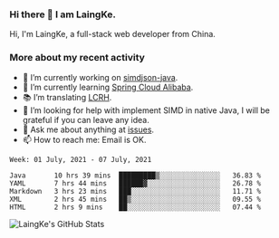 ### Hi there 👋 I am LaingKe.

Hi, I'm LaingKe, a full-stack web developer from China.

### More about my recent activity

- 🔭 I’m currently working on [simdjson-java](https://github.com/laingke/simdjson-java).
- 🌱 I’m currently learning [Spring Cloud Alibaba](https://github.com/alibaba/spring-cloud-alibaba).
- :books: I’m translating [LCRH](https://github.com/LCTT/LCRH).
- 🤔 I’m looking for help with implement SIMD in native Java, I will be grateful if you can leave any idea.
- 💬 Ask me about anything at [issues](https://github.com/laingke/laingke/issues).
- 📫 How to reach me: Email is OK.

<!--START_SECTION:waka-->
```text
Week: 01 July, 2021 - 07 July, 2021

Java       10 hrs 39 mins  █████████▒░░░░░░░░░░░░░░░   36.83 % 
YAML       7 hrs 44 mins   ██████▓░░░░░░░░░░░░░░░░░░   26.78 % 
Markdown   3 hrs 23 mins   ███░░░░░░░░░░░░░░░░░░░░░░   11.71 % 
XML        2 hrs 45 mins   ██▒░░░░░░░░░░░░░░░░░░░░░░   09.55 % 
HTML       2 hrs 9 mins    ██░░░░░░░░░░░░░░░░░░░░░░░   07.44 % 
```
<!--END_SECTION:waka-->

![LaingKe's GitHub Stats](https://github-readme-stats.vercel.app/api?username=laingke&show_icons=true&theme=nightowl&count_private=true)
